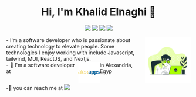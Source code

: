 <h1 align="center">Hi, I'm Khalid Elnaghi 👋</h1>
        <p align="center">
          <a href="https://twitter.com/khalidelnaghii" target="_blank"><img src="https://img.shields.io/badge/twitter-%231FA1F1?style=flat&logo=twitter&logoColor=white"/></a>
          <a href="https://www.linkedin.com/in/khaidelnaghi/" target="_blank"><img src="https://img.shields.io/badge/linkedin-%230177B5?style=flat&logo=linkedin&logoColor=white"/></a>
          <a href="https://web.facebook.com/khalidelnaghi/" target="_blank"><img src="https://img.shields.io/badge/facebook-%23E4415F?style=flat&logo=facebook&color=white&logoColor=blue&labelColor=white"/></a>        
          <a href="https://www.instagram.com/khalidelnaghi" target="_blank"><img src="https://img.shields.io/badge/instagram-%23E4415F?style=flat&logo=instagram&logoColor=white"/></a>
        </p>
        <img
          src="https://github.com/KhalidElnaghi/KhalidElnaghi/blob/main/image.png"
          align="right"
          width="25%"
          height="25%"
          borderRadius="50px"
        />
       <div> - I'm a software developer who is passionate about creating technology to elevate people. Some technologies I enjoy working with include Javascript, tailwind, MUI, ReactJS, and Nextjs.</div>
       <div style="display:flex;justify-content:center">- 🔭 I'm a software developer at <a><img src="https://github.com/KhalidElnaghi/KhalidElnaghi/blob/main/company.png" width="60px" style="display:inline"/></a>in Alexandria, Egyp </div>
       <div>-💬 you can reach me at <a href="mailto:khalidelnaghii@gmail.com"> <img src="https://img.shields.io/badge/gmail-fff?style=flat&logo=gmail" /> </a></div>
       
        
   
